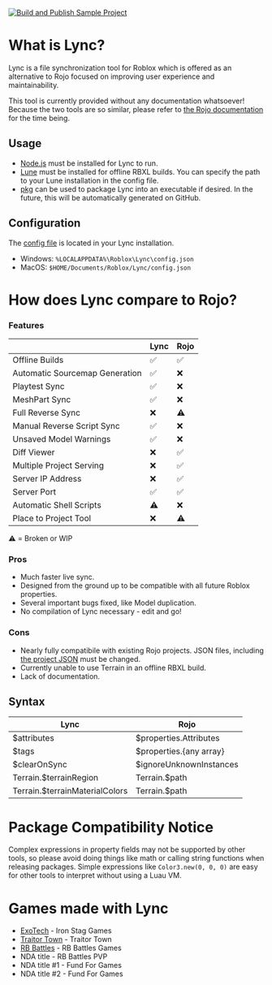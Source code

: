 [![Build and Publish Sample Project](https://github.com/Iron-Stag-Games/Lync/actions/workflows/Publish-main.yml/badge.svg)](https://github.com/Iron-Stag-Games/Lync/actions/workflows/Publish-main.yml)

# What is Lync?

Lync is a file synchronization tool for Roblox which is offered as an alternative to Rojo focused on improving user experience and maintainability.

This tool is currently provided without any documentation whatsoever! Because the two tools are so similar, please refer to [the Rojo documentation](https://rojo.space/docs/v7/) for the time being.

## Usage

- [Node.js](https://nodejs.org/) must be installed for Lync to run.
- [Lune](https://github.com/filiptibell/lune) must be installed for offline RBXL builds. You can specify the path to your Lune installation in the config file.
- [pkg](https://www.npmjs.com/package/pkg) can be used to package Lync into an executable if desired. In the future, this will be automatically generated on GitHub.

## Configuration

The [config file](https://github.com/Iron-Stag-Games/Lync/blob/main/Lync/config.json) is located in your Lync installation.

- Windows: `%LOCALAPPDATA%\Roblox\Lync\config.json`
- MacOS: `$HOME/Documents/Roblox/Lync/config.json`

# How does Lync compare to Rojo?

### Features
| | Lync | Rojo |
|-|-|-|
| Offline Builds | ✅️ | ✅️ |
| Automatic Sourcemap Generation | ✅️ | ❌️ |
| Playtest Sync | ✅️ | ❌️ |
| MeshPart Sync | ✅️ | ❌️ |
| Full Reverse Sync | ❌️ | ⚠️ |
| Manual Reverse Script Sync | ✅️ | ❌️ |
| Unsaved Model Warnings | ✅️ | ❌️ |
| Diff Viewer | ❌️ | ✅️ |
| Multiple Project Serving | ❌️ | ✅️ |
| Server IP Address | ❌️ | ✅️ |
| Server Port | ✅️ | ✅️ |
| Automatic Shell Scripts | ⚠️ | ❌️ |
| Place to Project Tool | ❌️ | ⚠️ |

⚠️ = Broken or WIP

### Pros
- Much faster live sync.
- Designed from the ground up to be compatible with all future Roblox properties.
- Several important bugs fixed, like Model duplication.
- No compilation of Lync necessary - edit and go!

### Cons
- Nearly fully compatibile with existing Rojo projects. JSON files, including [the project JSON](https://github.com/Iron-Stag-Games/Lync/blob/main/Sample%20Project/default.project.json) must be changed.
- Currently unable to use Terrain in an offline RBXL build.
- Lack of documentation.


## Syntax
| Lync | Rojo |
|-|-|
| $attributes | $properties.Attributes |
| $tags | $properties.{any array} |
| $clearOnSync | $ignoreUnknownInstances |
| Terrain.$terrainRegion | Terrain.$path |
| Terrain.$terrainMaterialColors | Terrain.$path |


# Package Compatibility Notice

Complex expressions in property fields may not be supported by other tools, so please avoid doing things like math or calling string functions when releasing packages.
Simple expressions like `Color3.new(0, 0, 0)` are easy for other tools to interpret without using a Luau VM.

# Games made with Lync

- [ExoTech](https://www.roblox.com/games/7634484468) - Iron Stag Games
- [Traitor Town](https://www.roblox.com/games/255236425) - Traitor Town
- [RB Battles](https://www.roblox.com/games/5036207802) - RB Battles Games
- NDA title - RB Battles PVP
- NDA title #1 - Fund For Games
- NDA title #2 - Fund For Games
